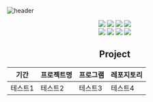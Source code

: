 ![header](https://capsule-render.vercel.app/api?type=waving&text=DongJoon&fontColor=46FFFF)
<div align="center">
  

<img src="https://img.shields.io/badge/JAVA-007396?style=for-the-badge&logo=Java&logoColor=white">
<img src="https://img.shields.io/badge/github-181717?style=for-the-badge&logo=github&logoColor=white">
<img src="https://img.shields.io/badge/JAVASCRIPT-F7DF1E?style=for-the-badge&logo=javascript&logoColor=white"/>
<img src="https://img.shields.io/badge/REACT-61DAFB?style=for-the-badge&logo=react&logoColor=white"/><br>
<img src="https://img.shields.io/badge/HTML-E34F26?style=for-the-badge&logo=html5&logoColor=white"/>
<img src="https://img.shields.io/badge/CSS-1572B6?style=for-the-badge&logo=css3&logoColor=white"/>
<img src="https://img.shields.io/badge/Figma-F24E1E?style=for-the-badge&logo=figma&logoColor=white">
<img src="https://img.shields.io/badge/Android-3DDC84?style=for-the-badge&logo=android&logoColor=white">
  
<h2>Project</h2>
  
|기간|프로젝트명|프로그램|레포지토리|
|------|---|---|---|
|테스트1|테스트2|테스트3|테스트4|
  
</div>
